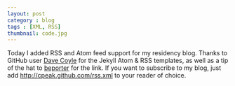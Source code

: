 ```yaml
---
layout: post
category : blog
tags : [XML, RSS]
thumbnail: code.jpg
---
```

<p>Today I added RSS and Atom feed support for my residency blog. Thanks to GitHub user <a href="https://github.com/coyled/coyled.com">Dave Coyle</a> for the Jekyll Atom &amp; RSS templates, as well as a tip of the hat to <a href="https://github.com/beporter">beporter</a> for the link. If you want to subscribe to my blog, just add <a href="http://cpeak.github.com/rss.xml">http://cpeak.github.com/rss.xml</a> to your reader of choice.</p>
